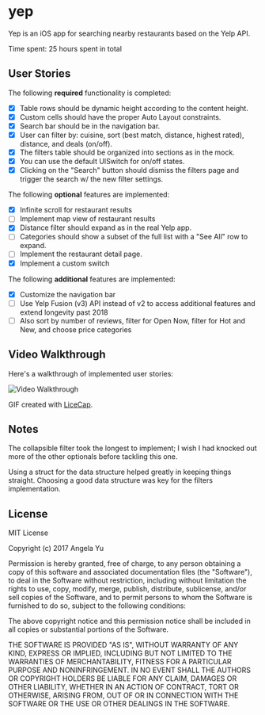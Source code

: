 # yep

Yep is an iOS app for searching nearby restaurants based on the Yelp API.

Time spent: 25 hours spent in total

## User Stories

The following **required** functionality is completed:
- [x] Table rows should be dynamic height according to the content height.
- [x] Custom cells should have the proper Auto Layout constraints.
- [x] Search bar should be in the navigation bar.
- [x] User can filter by: cuisine, sort (best match, distance, highest rated), distance, and deals (on/off).
- [x] The filters table should be organized into sections as in the mock.
- [x] You can use the default UISwitch for on/off states.
- [x] Clicking on the "Search" button should dismiss the filters page and trigger the search w/ the new filter settings.

The following **optional** features are implemented:

- [x] Infinite scroll for restaurant results
- [ ] Implement map view of restaurant results
- [x] Distance filter should expand as in the real Yelp app.
- [ ] Categories should show a subset of the full list with a "See All" row to expand.
- [ ] Implement the restaurant detail page.
- [x] Implement a custom switch

The following **additional** features are implemented:

- [x] Customize the navigation bar
- [ ] Use Yelp Fusion (v3) API instead of v2 to access additional features and extend longevity past 2018
- [ ] Also sort by number of reviews, filter for Open Now, filter for Hot and New, and choose price categories

## Video Walkthrough

Here's a walkthrough of implemented user stories:

<img src='anim_yep_v1.gif' title='Video Walkthrough' width='' alt='Video Walkthrough' />

GIF created with [LiceCap](http://www.cockos.com/licecap/).

## Notes
The collapsible filter took the longest to implement; I wish I had knocked out more of the other optionals before tackling this one.

Using a struct for the data structure helped greatly in keeping things straight. Choosing a good data structure was key for the filters implementation.

## License

  MIT License

  Copyright (c) 2017 Angela Yu

  Permission is hereby granted, free of charge, to any person obtaining a copy
  of this software and associated documentation files (the "Software"), to deal
  in the Software without restriction, including without limitation the rights
  to use, copy, modify, merge, publish, distribute, sublicense, and/or sell
  copies of the Software, and to permit persons to whom the Software is
  furnished to do so, subject to the following conditions:

  The above copyright notice and this permission notice shall be included in all
  copies or substantial portions of the Software.

  THE SOFTWARE IS PROVIDED "AS IS", WITHOUT WARRANTY OF ANY KIND, EXPRESS OR
  IMPLIED, INCLUDING BUT NOT LIMITED TO THE WARRANTIES OF MERCHANTABILITY,
  FITNESS FOR A PARTICULAR PURPOSE AND NONINFRINGEMENT. IN NO EVENT SHALL THE
  AUTHORS OR COPYRIGHT HOLDERS BE LIABLE FOR ANY CLAIM, DAMAGES OR OTHER
  LIABILITY, WHETHER IN AN ACTION OF CONTRACT, TORT OR OTHERWISE, ARISING FROM,
  OUT OF OR IN CONNECTION WITH THE SOFTWARE OR THE USE OR OTHER DEALINGS IN THE
  SOFTWARE.
